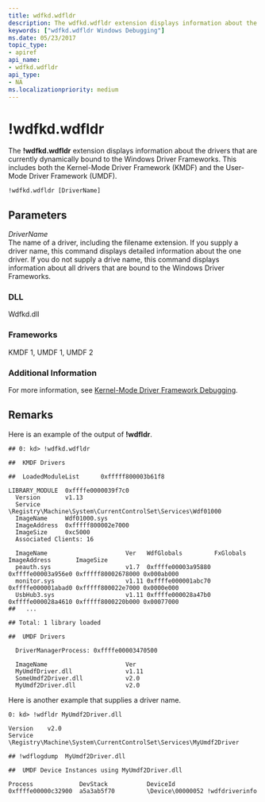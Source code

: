 ```yaml
---
title: wdfkd.wdfldr
description: The wdfkd.wdfldr extension displays information about the KMDF and UMDF drivers that are currently dynamically bound to the Windows Driver Frameworks. 
keywords: ["wdfkd.wdfldr Windows Debugging"]
ms.date: 05/23/2017
topic_type:
- apiref
api_name:
- wdfkd.wdfldr
api_type:
- NA
ms.localizationpriority: medium
---
```


# !wdfkd.wdfldr


The **!wdfkd.wdfldr** extension displays information about the drivers that are currently dynamically bound to the Windows Driver Frameworks. This includes both the Kernel-Mode Driver Framework (KMDF) and the User-Mode Driver Framework (UMDF).

```dbgcmd
!wdfkd.wdfldr [DriverName]
```

## <span id="Parameters"></span><span id="parameters"></span><span id="PARAMETERS"></span>Parameters


<span id="_______DriverName______"></span><span id="_______drivername______"></span><span id="_______DRIVERNAME______"></span> *DriverName*   
The name of a driver, including the filename extension. If you supply a driver name, this command displays detailed information about the one driver. If you do not supply a drive name, this command displays information about all drivers that are bound to the Windows Driver Frameworks.

### <span id="DLL"></span><span id="dll"></span>DLL

Wdfkd.dll

### <span id="Frameworks"></span><span id="frameworks"></span><span id="FRAMEWORKS"></span>Frameworks

KMDF 1, UMDF 1, UMDF 2

### <span id="Additional_Information"></span><span id="additional_information"></span><span id="ADDITIONAL_INFORMATION"></span>Additional Information

For more information, see [Kernel-Mode Driver Framework Debugging](kernel-mode-driver-framework-debugging.md).

## Remarks

Here is an example of the output of **!wdfldr**.

```dbgcmd
## 0: kd> !wdfkd.wdfldr

##  KMDF Drivers

##  LoadedModuleList      0xfffff800003b61f8

LIBRARY_MODULE  0xffffe0000039f7c0
  Version       v1.13
  Service       \Registry\Machine\System\CurrentControlSet\Services\Wdf01000
  ImageName     Wdf01000.sys
  ImageAddress  0xfffff800002e7000
  ImageSize     0xc5000
  Associated Clients: 16

  ImageName                      Ver   WdfGlobals         FxGlobals          ImageAddress       ImageSize
  peauth.sys                     v1.7  0xffffe00003a95880 0xffffe00003a956e0 0xfffff80002678000 0x000ab000
  monitor.sys                    v1.11 0xffffe000001abc70 0xffffe000001abad0 0xfffff800022e7000 0x0000e000
  UsbHub3.sys                    v1.11 0xffffe000028a47b0 0xffffe000028a4610 0xfffff8000220b000 0x00077000
##   ...

## Total: 1 library loaded

##  UMDF Drivers

  DriverManagerProcess: 0xffffe00003470500

  ImageName                      Ver
  MyUmdfDriver.dll               v1.11 
  SomeUmdf2Driver.dll            v2.0  
  MyUmdf2Driver.dll              v2.0
```

Here is another example that supplies a driver name.

```dbgcmd
0: kd> !wdfldr MyUmdf2Driver.dll

Version    v2.0
Service    \Registry\Machine\System\CurrentControlSet\Services\MyUmdf2Driver

## !wdflogdump  MyUmdf2Driver.dll

##  UMDF Device Instances using MyUmdf2Driver.dll

Process             DevStack           DeviceId
0xffffe00000c32900  a5a3ab5f70         \Device\00000052 !wdfdriverinfo
```

 

 





